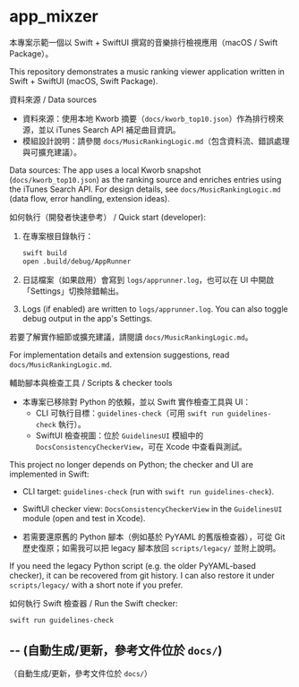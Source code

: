 
# app_mixzer

本專案示範一個以 Swift + SwiftUI 撰寫的音樂排行檢視應用（macOS / Swift Package）。

This repository demonstrates a music ranking viewer application written in Swift + SwiftUI (macOS, Swift Package).

資料來源 / Data sources

- 資料來源：使用本地 Kworb 摘要（`docs/kworb_top10.json`）作為排行榜來源，並以 iTunes Search API 補足曲目資訊。
- 模組設計說明：請參閱 `docs/MusicRankingLogic.md`（包含資料流、錯誤處理與可擴充建議）。

Data sources: The app uses a local Kworb snapshot (`docs/kworb_top10.json`) as the ranking source and enriches entries using the iTunes Search API. For design details, see `docs/MusicRankingLogic.md` (data flow, error handling, extension ideas).

如何執行（開發者快速參考） / Quick start (developer):

1. 在專案根目錄執行：

   ```bash
   swift build
   open .build/debug/AppRunner
   ```

2. 日誌檔案（如果啟用）會寫到 `logs/apprunner.log`，也可以在 UI 中開啟「Settings」切換除錯輸出。

2. Logs (if enabled) are written to `logs/apprunner.log`. You can also toggle debug output in the app's Settings.

若要了解實作細節或擴充建議，請閱讀 `docs/MusicRankingLogic.md`。

For implementation details and extension suggestions, read `docs/MusicRankingLogic.md`.

輔助腳本與檢查工具 / Scripts & checker tools

- 本專案已移除對 Python 的依賴，並以 Swift 實作檢查工具與 UI：
  - CLI 可執行目標：`guidelines-check`（可用 `swift run guidelines-check` 執行）。
  - SwiftUI 檢查視圖：位於 `GuidelinesUI` 模組中的 `DocsConsistencyCheckerView`，可在 Xcode 中查看與測試。

This project no longer depends on Python; the checker and UI are implemented in Swift:
  - CLI target: `guidelines-check` (run with `swift run guidelines-check`).
  - SwiftUI checker view: `DocsConsistencyCheckerView` in the `GuidelinesUI` module (open and test in Xcode).

- 若需要還原舊的 Python 腳本（例如基於 PyYAML 的舊版檢查器），可從 Git 歷史復原；如需我可以把 legacy 腳本放回 `scripts/legacy/` 並附上說明。

If you need the legacy Python script (e.g. the older PyYAML-based checker), it can be recovered from git history. I can also restore it under `scripts/legacy/` with a short note if you prefer.

如何執行 Swift 檢查器 / Run the Swift checker:

```bash
swift run guidelines-check
```

--
(自動生成/更新，參考文件位於 `docs/`)
--
（自動生成/更新，參考文件位於 `docs/`）
